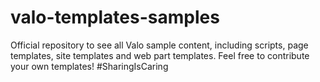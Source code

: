 # valo-templates-samples

Official repository to see all Valo sample content, including scripts, page templates, site templates and web part templates. Feel free to contribute your own templates! #SharingIsCaring

